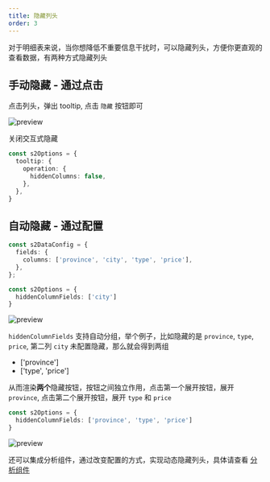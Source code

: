 ```yaml
---
title: 隐藏列头
order: 3
---
```


对于明细表来说，当你想降低不重要信息干扰时，可以隐藏列头，方便你更直观的查看数据，有两种方式隐藏列头

## 手动隐藏 - 通过点击

点击列头，弹出 tooltip, 点击 `隐藏` 按钮即可

![preview](https://gw.alipayobjects.com/zos/antfincdn/pBa8%24Q1gG/15a1cdef-a4b1-4fcf-a2cf-b6f4a39f710b.png)

关闭交互式隐藏

```ts
const s2Options = {
  tooltip: {
    operation: {
      hiddenColumns: false,
    },
  },
}
```

## 自动隐藏 - 通过配置

```ts
const s2DataConfig = {
  fields: {
    columns: ['province', 'city', 'type', 'price'],
  },
};

const s2Options = {
  hiddenColumnFields: ['city']
}
```

![preview](https://gw.alipayobjects.com/zos/antfincdn/niXiAVu74/5f9adba7-923c-431f-aa37-95f2d892da8c.png)

`hiddenColumnFields` 支持自动分组，举个例子，比如隐藏的是 `province`, `type`, `price`, 第二列 `city` 未配置隐藏，那么就会得到两组

- ['province']
- ['type', 'price']

从而渲染**两个**隐藏按钮，按钮之间独立作用，点击第一个展开按钮，展开 `province`, 点击第二个展开按钮，展开 `type` 和 `price`

```ts
const s2Options = {
  hiddenColumnFields: ['province', 'type', 'price']
}
```

![preview](https://gw.alipayobjects.com/zos/antfincdn/TLJEeN7iG/388c8320-ab7a-4601-b8d6-77d186516fb2.png)

还可以集成分析组件，通过改变配置的方式，实现动态隐藏列头，具体请查看 [分析组件](#)
